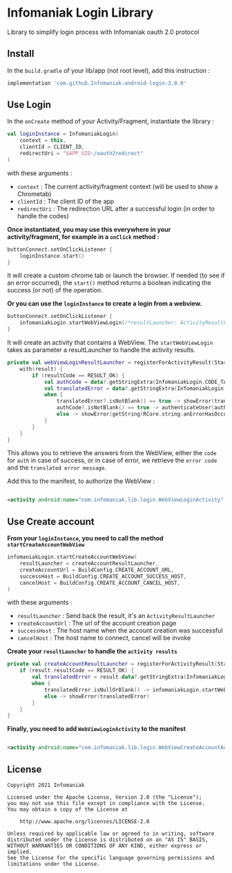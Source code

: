 # Infomaniak Login Library

Library to simplify login process with Infomaniak oauth 2.0 protocol

## Install

In the `build.gradle` of your lib/app (not root level), add this instruction :

```groovy
implementation 'com.github.Infomaniak:android-login:3.0.0'
```

## Use Login

In the `onCreate` method of your Activity/Fragment, instantiate the library :

```kotlin
val loginInstance = InfomaniakLogin(
    context = this,
    clientId = CLIENT_ID,
    redirectUri = "$APP_UID:/oauth2redirect"
)
```

with these arguments :

- `context` : The current activity/fragment context (will be used to show a Chrometab)
- `clientId` : The client ID of the app
- `redirectUri` : The redirection URL after a successful login (in order to handle the codes)

**Once instantiated, you may use this everywhere in your activity/fragment, for example in a `onClick` method :**

```kotlin
buttonConnect.setOnClickListener {
    loginInstance.start()
}
```

It will create a custom chrome tab or launch the browser.
If needed (to see if an error occurred), the `start()` method returns a boolean indicating the success (or not) of the operation.

**Or you can use the `loginInstance` to create a login from a webview.**

```kotlin
buttonConnect.setOnClickListener {
    infomaniakLogin.startWebViewLogin(/*resultLauncher: ActivityResultLauncher<Intent>*/)
}
```

It will create an activity that contains a WebView. The `startWebViewLogin` takes as parameter a resultLauncher to handle the
activity results.

```kotlin
private val webViewLoginResultLauncher = registerForActivityResult(StartActivityForResult()) { result ->
    with(result) {
        if (resultCode == RESULT_OK) {
            val authCode = data?.getStringExtra(InfomaniakLogin.CODE_TAG)
            val translatedError = data?.getStringExtra(InfomaniakLogin.ERROR_TRANSLATED_TAG)
            when {
                translatedError?.isNotBlank() == true -> showError(translatedError)
                authCode?.isNotBlank() == true -> authenticateUser(authCode)
                else -> showError(getString(RCore.string.anErrorHasOccurred))
            }
        }
    }
}
```

This allows you to retrieve the answers from the WebView, either the `code` for `auth` in case of success, or in case of error, we
retrieve the `error code` and the `translated error message`.

Add this to the manifest, to authorize the WebView :

```xml

<activity android:name="com.infomaniak.lib.login.WebViewLoginActivity" />
```

## Use Create account

**From your `loginInstance`, you need to call the method `startCreateAccountWebView`**

```kotlin
infomaniakLogin.startCreateAccountWebView(
    resultLauncher = createAccountResultLauncher,
    createAccountUrl = BuildConfig.CREATE_ACCOUNT_URL,
    successHost = BuildConfig.CREATE_ACCOUNT_SUCCESS_HOST,
    cancelHost = BuildConfig.CREATE_ACCOUNT_CANCEL_HOST,
)
```

with these arguments :

- `resultLauncher` : Send back the result, it's an `ActivityResultLauncher`
- `createAccountUrl` : The url of the account creation page
- `successHost` : The host name when the account creation was successful
- `cancelHost` : The host name to connect, cancel will be invoke

**Create your `resultLauncher` to handle the `activity results`**

```kotlin
private val createAccountResultLauncher = registerForActivityResult(StartActivityForResult()) { result ->
    if (result.resultCode == RESULT_OK) {
        val translatedError = result.data?.getStringExtra(InfomaniakLogin.ERROR_TRANSLATED_TAG)
        when {
            translatedError.isNullOrBlank() -> infomaniakLogin.startWebViewLogin(webViewLoginResultLauncher, false)
            else -> showError(translatedError)
        }
    }
}
```

**Finally, you need to add `WebViewLoginActivity` to the manifest**

```xml

<activity android:name="com.infomaniak.lib.login.WebViewCreateAccountActivity" />
```

## License

    Copyright 2021 Infomaniak
    
    Licensed under the Apache License, Version 2.0 (the "License");
    you may not use this file except in compliance with the License.
    You may obtain a copy of the License at
    
        http://www.apache.org/licenses/LICENSE-2.0
    
    Unless required by applicable law or agreed to in writing, software
    distributed under the License is distributed on an "AS IS" BASIS,
    WITHOUT WARRANTIES OR CONDITIONS OF ANY KIND, either express or implied.
    See the License for the specific language governing permissions and
    limitations under the License.

